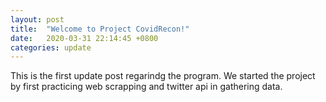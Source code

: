 ```yaml
---
layout: post
title:  "Welcome to Project CovidRecon!"
date:   2020-03-31 22:14:45 +0800
categories: update
---
```

This is the first update post regarindg the program. We started the project by first practicing web scrapping
and twitter api in gathering data.